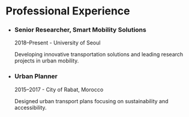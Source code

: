 <!DOCTYPE html>
<html lang="en">
<head>
  <meta charset="UTF-8">
  <meta name="viewport" content="width=device-width, initial-scale=1.0">
  <meta name="description" content="Discover the professional experience of Madiha Bencekri, including roles in smart mobility research and urban planning.">
  <title>Experience - Madiha Bencekri</title>
  <link rel="stylesheet" href="assets/css/styles.css">
  <script src="https://kit.fontawesome.com/a076d05399.js" crossorigin="anonymous"></script> <!-- Font Awesome for icons -->
</head>
<body>
  <!-- Main Content -->
  <div class="main-content">
    <h1>Professional Experience</h1>
    <ul class="experience-list">
      <li>
        <h3>Senior Researcher, Smart Mobility Solutions</h3>
        <p><time datetime="2018">2018</time>–<time datetime="present">Present</time> - University of Seoul</p>
        <p>Developing innovative transportation solutions and leading research projects in urban mobility.</p>
      </li>
      <li>
        <h3>Urban Planner</h3>
        <p><time datetime="2015">2015</time>–<time datetime="2017">2017</time> - City of Rabat, Morocco</p>
        <p>Designed urban transport plans focusing on sustainability and accessibility.</p>
      </li>
    </ul>
  </div>

  <!-- JavaScript for Sidebar Toggle -->
  <script>
    const sidebarToggle = document.querySelector('.sidebar-toggle');
    const sidebar = document.querySelector('.sidebar');
    sidebarToggle.addEventListener('click', () => {
      sidebar.classList.toggle('active');
    });
  </script>
</body>
</html>
